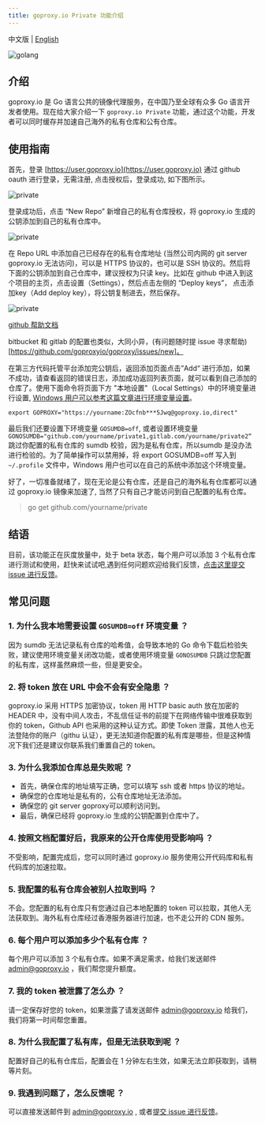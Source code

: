 ```yaml
---
title: goproxy.io Private 功能介绍
---
```


中文版 | [English](https://goproxy.io/docs/goproxyio-private.html)

![golang](/images/private.jpg)

## 介绍

goproxy.io 是 Go 语言公共的镜像代理服务，在中国乃至全球有众多 Go 语言开发者使用。现在给大家介绍一下 `goproxy.io Private` 功能，通过这个功能，开发者可以同时缓存并加速自己海外的私有仓库和公有仓库。

## 使用指南

首先，登录 [https://user.goproxy.io](https://user.goproxy.io) 通过 github oauth 进行登录，无需注册, 点击授权后，登录成功, 如下图所示。

![private](/images/private-1.jpg)

登录成功后，点击 “New Repo” 新增自己的私有仓库授权，将 goproxy.io 生成的公钥添加到自己的私有仓库中。

![private](/images/private-2.jpg)

在 Repo URL 中添加自己已经存在的私有仓库地址 (当然公司内网的 git server goproxy.io 无法访问)，可以是 HTTPS 协议的，也可以是 SSH 协议的。然后将下面的公钥添加到自己仓库中，建议授权为只读 key。比如在 github 中进入到这个项目的主页，点击设置（Settings），然后点击左侧的 “Deploy keys”， 点击添加key（Add deploy key），将公钥复制进去，然后保存。

![private](/images/private-3.jpg)

[github 帮助文档](https://developer.github.com/v3/guides/managing-deploy-keys/#deploy-keys)

bitbucket 和 gitlab 的配置也类似，大同小异，(有问题随时提 issue 寻求帮助)[https://github.com/goproxyio/goproxy/issues/new]。


在第三方代码托管平台添加完公钥后，返回添加页面点击”Add“ 进行添加，如果不成功，请查看返回的错误日志，添加成功返回列表页面，就可以看到自己添加的仓库了。使用下面命令将页面下方 "本地设置"（Local Settings）中的环境变量进行设置, [Windows 用户可以参考这篇文章进行环境变量设置](https://goproxy.io/zh/docs/getting-started.html)。

```shell
export GOPROXY="https://yourname:ZOcfnb***5Jwq@goproxy.io,direct"
```

最后我们还要设置下环境变量 `GOSUMDB=off`, 或者设置环境变量 `GONOSUMDB="github.com/yourname/private1,gitlab.com/yourname/private2“` 跳过你配置的私有仓库的 sumdb 校验，因为是私有仓库，所以sumdb 是没办法进行检验的。为了简单操作可以禁用掉，将 export GOSUMDB=off 写入到 `~/.profile` 文件中，Windows 用户也可以在自己的系统中添加这个环境变量。

好了，一切准备就绪了，现在无论是公有仓库，还是自己的海外私有仓库都可以通过 goproxy.io 镜像来加速了, 当然了只有自己才能访问到自己配置的私有仓库。

> go get github.com/yourname/private

## 结语

目前，该功能正在灰度放量中，处于 beta 状态，每个用户可以添加 3 个私有仓库进行测试和使用，赶快来试试吧,遇到任何问题欢迎给我们反馈，[点击这里提交 issue 进行反馈](https://github.com/goproxyio/goproxy/issues/new)。

## 常见问题

### 1. 为什么我本地需要设置 `GOSUMDB=off` 环境变量 ？
因为 sumdb 无法记录私有仓库的哈希值，会导致本地的 Go 命令下载后检验失败，建议使用环境变量关闭改功能，或者使用环境变量 `GONOSUMDB` 只跳过您配置的私有库，这样虽然麻烦一些，但是更安全。

### 2. 将 token 放在 URL 中会不会有安全隐患 ？
goproxy.io 采用 HTTPS 加密协议，token 用 HTTP basic auth 放在加密的 HEADER 中，没有中间人攻击，不乱信任证书的前提下在网络传输中很难获取到你的 token，Github API 也采用的这种认证方式。即使 Token 泄露，其他人也无法登陆你的账户（githu 认证），更无法知道你配置的私有库是哪些，但是这种情况下我们还是建议你联系我们重置自己的 token。

### 3. 为什么我添加仓库总是失败呢 ？

* 首先，确保仓库的地址填写正确，您可以填写 ssh 或者 https 协议的地址。
* 确保您的仓库地址是私有的，公有仓库地址无法添加。
* 确保您的 git server goproxy可以顺利访问到。
* 最后，确保已经将 goproxy.io 生成的公钥配置到仓库中了。

### 4. 按照文档配置好后，我原来的公开仓库使用受影响吗 ？
不受影响，配置完成后，您可以同时通过 goproxy.io 服务使用公开代码库和私有代码库的加速拉取。

### 5. 我配置的私有仓库会被别人拉取到吗 ？
不会。您配置的私有仓库只有您通过自己本地配置的 token 可以拉取，其他人无法获取到。海外私有仓库经过香港服务器进行加速，也不走公开的 CDN 服务。

### 6. 每个用户可以添加多少个私有仓库 ？
每个用户可以添加 3 个私有仓库。如果不满足需求，给我们发送邮件 admin@goproxy.io ，我们帮您提升额度。

### 7. 我的 token 被泄露了怎么办 ？
请一定保存好您的 token，如果泄露了请发送邮件 admin@goproxy.io 给我们，我们将第一时间帮您重置。

### 8. 为什么我配置了私有库，但是无法获取到呢 ？
配置好自己的私有仓库后，配置会在 1 分钟左右生效，如果无法立即获取到，请稍等片刻。

### 9. 我遇到问题了，怎么反馈呢 ？
可以直接发送邮件到 admin@goproxy.io , 或者[提交 issue 进行反馈](https://github.com/goproxyio/goproxy/issues/new)。
